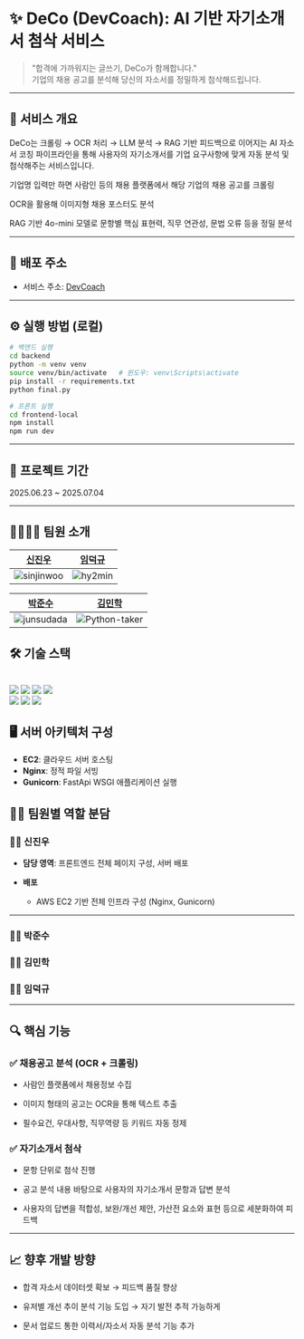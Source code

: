 # ✨ DeCo (DevCoach): AI 기반 자기소개서 첨삭 서비스

> "합격에 가까워지는 글쓰기, DeCo가 함께합니다."  
> 기업의 채용 공고를 분석해 당신의 자소서를 정밀하게 첨삭해드립니다.

---
## 🧩 서비스 개요
DeCo는 크롤링 → OCR 처리 → LLM 분석 → RAG 기반 피드백으로 이어지는
AI 자소서 코칭 파이프라인을 통해 사용자의 자기소개서를 기업 요구사항에 맞게 자동 분석 및 첨삭해주는 서비스입니다.

기업명 입력만 하면 사람인 등의 채용 플랫폼에서 해당 기업의 채용 공고를 크롤링

OCR을 활용해 이미지형 채용 포스터도 분석

RAG 기반 4o-mini 모델로 문항별 핵심 표현력, 직무 연관성, 문법 오류 등을 정밀 분석

---
## 🚀 배포 주소

- 서비스 주소: [DevCoach](http://13.125.251.159/) 

---

## ⚙️ 실행 방법 (로컬)

```bash
# 백엔드 실행
cd backend
python -m venv venv
source venv/bin/activate   # 윈도우: venv\Scripts\activate
pip install -r requirements.txt
python final.py

```

```bash
# 프론트 실행
cd frontend-local
npm install
npm run dev
```

---
## 📅 프로젝트 기간
2025.06.23 ~ 2025.07.04

---
## 👨‍👩‍👧‍👦 팀원 소개

|[신진우](https://github.com/sinjinwoo)|[임덕규](https://github.com/Deokguu/)|
| :------------------------------------------------------------: | :----------------------------------------------------------: |
| ![sinjinwoo](https://avatars.githubusercontent.com/sinjinwoo?v=4) | ![hy2min](https://avatars.githubusercontent.com/Deokguu?v=4) |

|[박준수](https://github.com/junsudada)|[김민학](https://github.com/Python-taker/)|
| :------------------------------------------------------------: | :----------------------------------------------------------: |
| ![junsudada](https://avatars.githubusercontent.com/junsudada?v=4) | ![Python-taker](https://avatars.githubusercontent.com/Python-taker?v=4) |

## 🛠️ 기술 스택

<br>
<img src="https://img.shields.io/badge/vue.js-4FC08D?style=flat-square&logo=vuedotjs&logoColor=white"/> 
<img src="https://img.shields.io/badge/fastapi-092E20?style=flat-square&logo=fastapi&logoColor=white"/> 
<img src="https://img.shields.io/badge/OpenAI-412991?style=flat-square&logo=openai&logoColor=white"/>
<img src="https://img.shields.io/badge/tailwind-412991?style=flat-square&logo=tailwindcss&logoColor=white"/>

<br>


<img src="https://img.shields.io/badge/Amazon%20EC2-FF9900?style=flat-square&logo=amazonec2&logoColor=white"/>
<img src="https://img.shields.io/badge/Nginx-009639?style=flat-square&logo=nginx&logoColor=white"/>
<img src="https://img.shields.io/badge/Gunicorn-499848?style=flat-square&logo=gunicorn&logoColor=white"/>

## 🖥️ 서버 아키텍처 구성
    
 -  **EC2**: 클라우드 서버 호스팅  
 - **Nginx**: 정적 파일 서빙   
 - **Gunicorn**: FastApi WSGI 애플리케이션 실행

## 👨‍🔧 팀원별 역할 분담

### 🧑‍💻 신진우

- **담당 영역**: 프론트엔드 전체 페이지 구성, 서버 배포
 
- **배포**
  - AWS EC2 기반 전체 인프라 구성 (Nginx, Gunicorn)
  
---

### 🧑‍💻 박준수

### 🧑‍💻 김민학

### 🧑‍💻 임덕규

---
## 🔍 핵심 기능

### ✅ 채용공고 분석 (OCR + 크롤링)

- 사람인 플랫폼에서 채용정보 수집

- 이미지 형태의 공고는 OCR을 통해 텍스트 추출

- 필수요건, 우대사항, 직무역량 등 키워드 자동 정제

### ✅ 자기소개서 첨삭
- 문항 단위로 첨삭 진행

- 공고 분석 내용 바탕으로 사용자의 자기소개서 문항과 답변 분석

- 사용자의 답변을 적합성, 보완/개선 제안, 가산전 요소와 표현 등으로 세분화하여 피드백

---
## 📈 향후 개발 방향

- 합격 자소서 데이터셋 확보 → 피드백 품질 향상

- 유저별 개선 추이 분석 기능 도입 → 자기 발전 추적 가능하게

- 문서 업로드 통한 이력서/자소서 자동 분석 기능 추가
